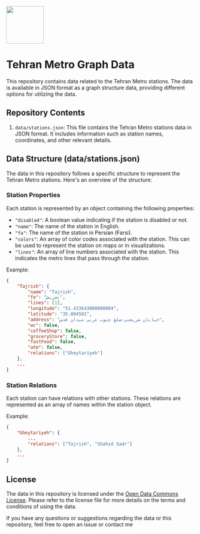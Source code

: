 <img width="100px" src="https://upload.wikimedia.org/wikipedia/commons/thumb/7/75/Tehran_Metro_Logo.svg/200px-Tehran_Metro_Logo.svg.png"/>

# Tehran Metro Graph Data

This repository contains data related to the Tehran Metro stations. The data is available in JSON format as a graph structure data, providing different options for utilizing the data.

## Repository Contents

1. `data/stations.json`: This file contains the Tehran Metro stations data in JSON format. It includes information such as station names, coordinates, and other relevant details.

## Data Structure (data/stations.json)

The data in this repository follows a specific structure to represent the Tehran Metro stations. Here's an overview of the structure:

### Station Properties

Each station is represented by an object containing the following properties:

- `"disabled"`: A boolean value indicating if the station is disabled or not.
- `"name"`: The name of the station in English.
- `"fa"`: The name of the station in Persian (Farsi).
- `"colors"`: An array of color codes associated with the station. This can be used to represent the station on maps or in visualizations.
- `"lines"`: An array of line numbers associated with the station. This indicates the metro lines that pass through the station.

Example:

```json
{
    "Tajrish": {
        "name": "Tajrish",
        "fa": "تجریش",
        "lines": [1],
        "longitude": "51.433643000000004",
        "latitude": "35.804501",
        "address": "خیابان شریعتی-ضلع جنوب غربی میدان قدس",
        "wc": false,
        "coffeeShop": false,
        "groceryStore": false,
        "fastFood": false,
        "atm": false,
        "relations": ["Gheytariyeh"]
    },
    ...
}
```

### Station Relations

Each station can have relations with other stations. These relations are represented as an array of names within the station object.

Example:

```json
{
    "Gheytariyeh": {
        ...
        "relations": ["Tajrish", "Shahid Sadr"]
    },
    ...
}
```

## License

The data in this repository is licensed under the [Open Data Commons License](https://opendatacommons.org/licenses/). Please refer to the license file for more details on the terms and conditions of using the data.

If you have any questions or suggestions regarding the data or this repository, feel free to open an issue or contact me
